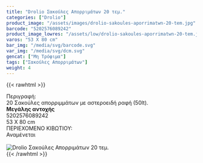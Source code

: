 ```yaml
---
title: "Drolio Σακούλες Απορριμάτων 20 τεμ."
categories: ["Drolio"]
product_image: "/assets/images/drolio-sakoules-aporrimatwn-20-tem.jpg"
barcode: "5202576089242"
product_image_lowres: "/assets/low/drolio-sakoules-aporrimatwn-20-tem.jpg"
varos: "53 X 80 cm"
bar_img: "/media/svg/barcode.svg"
var_img: "/media/svg/dcm.svg"
gencat: ["Μη Τρόφιμα"]
tags: ["Σακούλες Απορριμάτων"]
weight: 4
---
```

{{< rawhtml >}}

<div class="sload149"><div class="product"><div id="sistatika">Περιγραφή:</div><div class="alltext">20 Σακούλες απορριμμάτων με αστεροειδή ραφή (50lt).<br><strong>Μεγάλης αντοχής</strong></div><div id="barcode"><div id="barimage1"></div><span id="bartext">5202576089242</span></div><div id="varos"><div id="dimimg"></div><span id="varostext">53 X 80 cm</span></div><div id="kivotio">ΠΕΡΙΕΧΟΜΕΝΟ ΚΙΒΩΤΙΟΥ:<br>Αναμένεται</div><br><div class="pimg"><img alt="Drolio Σακούλες Απορριμάτων 20 τεμ." title="Drolio Σακούλες Απορριμάτων 20 τεμ." src="/assets/images/drolio-sakoules-aporrimatwn-20-tem.jpg"></div></div></div>
{{< /rawhtml >}}


